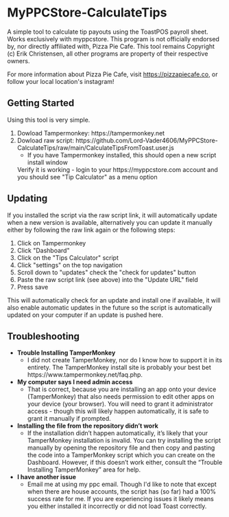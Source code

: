 # MyPPCStore-CalculateTips
A simple tool to calculate tip payouts using the ToastPOS payroll sheet. Works exclusively with myppcstore. This program is not officially endorsed by, nor directly affiliated with, Pizza Pie Cafe. This tool remains Copyright (c) Erik Christensen, all other programs are property of their respective owners.

For more information about Pizza Pie Cafe, visit https://pizzapiecafe.co, or follow your local location's instagram!
<h2>Getting Started</h2>
Using this tool is very simple.
<ol>
  <li>Dowload Tampermonkey: https://tampermonkey.net</li>
  <li>Dowload raw script: https://github.com/Lord-Vader4606/MyPPCStore-CalculateTips/raw/main/CalculateTipsFromToast.user.js
    <ul><li>If you have Tampermonkey installed, this should open a new script install window</li></ul>
  </li>Verify it is working - login to your https://myppcstore.com account and you should see "Tip Calculator" as a menu option</li>
</ol>
<h2>Updating</h2>
If you installed the script via the raw script link, it will automatically update when a new version is available, alternatively you can update it manually either by following the raw link again or the following steps:
<ol>
  <li>Click on Tampermonkey</li>
  <li>Click "Dashboard"</li>
  <li>Click on the "Tips Calculator" script</li>
  <li>Click "settings" on the top navigation</li>
  <li>Scroll down to "updates" check the "check for updates" button</li>
  <li>Paste the raw script link (see above) into the "Update URL" field</li>
  <li>Press save</li>
</ol>
This will automatically check for an update and install one if available, it will also enable automatic updates in the future so the script is automatically updated on your computer if an update is pushed here.
<h2>Troubleshooting</h2>
<ul>
  <li><strong>Trouble Installing TamperMonkey</strong>
  <ul><li>I did not create TamperMonkey, nor do I know how to support it in its entirety. The TamperMonkey install site is probably your best bet     https://www.tampermonkey.net/faq.php.</li></ul>
  </li>
  <li><strong>My computer says I need admin access</strong>
  <ul><li>That is correct, because you are installing an app onto your device (TamperMonkey) that also needs permission to edit other apps on your device  (your browser). You will need to grant it administrator access - though this will likely happen automatically, it is safe to grant it manually if prompted.</li></ul>
  </li>
  <li><strong>Installing the file from the repository didn’t work</strong>
  <ul><li>If the installation didn’t happen automatically, it’s likely that your TamperMonkey installation is invalid. You can try installing the script manually by opening the repository file and then copy and pasting the code into a TamperMonkey script which you can create on the Dashboard. However, if this doesn’t work either, consult the “Trouble Installing TamperMonkey” area for help.</li></ul>
  <li><strong>I have another issue</strong>
  <ul><li>Email me at using my ppc email. Though I'd like to note that except when there are house accounts, the script has (so far) had a 100% success rate for me. If you are experiencing issues it likely means you either installed it incorrectly or did not load Toast correctly.</li></ul>
  </li>
</ul>
